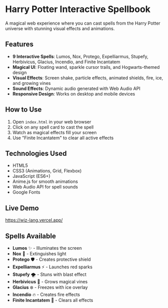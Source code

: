 #  Harry Potter Interactive Spellbook

A magical web experience where you can cast spells from the Harry Potter universe with stunning visual effects and animations.

##  Features

- **9 Interactive Spells**: Lumos, Nox, Protego, Expelliarmus, Stupefy, Herbivicus, Glacius, Incendio, and Finite Incantatem
- **Magical UI**: Floating wand, sparkle cursor trails, and Hogwarts-themed design
- **Visual Effects**: Screen shake, particle effects, animated shields, fire, ice, and growing vines
- **Sound Effects**: Dynamic audio generated with Web Audio API
- **Responsive Design**: Works on desktop and mobile devices

##  How to Use

1. Open `index.html` in your web browser
2. Click on any spell card to cast the spell
3. Watch as magical effects fill your screen
4. Use "Finite Incantatem" to clear all active effects

##  Technologies Used

- HTML5
- CSS3 (Animations, Grid, Flexbox)
- JavaScript (ES6+)
- Anime.js for smooth animations
- Web Audio API for spell sounds
- Google Fonts

##  Live Demo

https://wiz-lang.vercel.app/

##  Spells Available

- **Lumos** ✨ - Illuminates the screen
- **Nox** 🌙 - Extinguishes light
- **Protego** 🛡️ - Creates protective shield
- **Expelliarmus** ⚡ - Launches red sparks
- **Stupefy** 🌪️ - Stuns with blast effect
- **Herbivicus** 🌿 - Grows magical vines
- **Glacius** ❄️ - Freezes with ice overlay
- **Incendio** 🔥 - Creates fire effects
- **Finite Incantatem** 🔮 - Clears all effects
